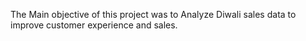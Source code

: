 The Main objective of this project was to Analyze Diwali sales data to improve customer experience and sales.
